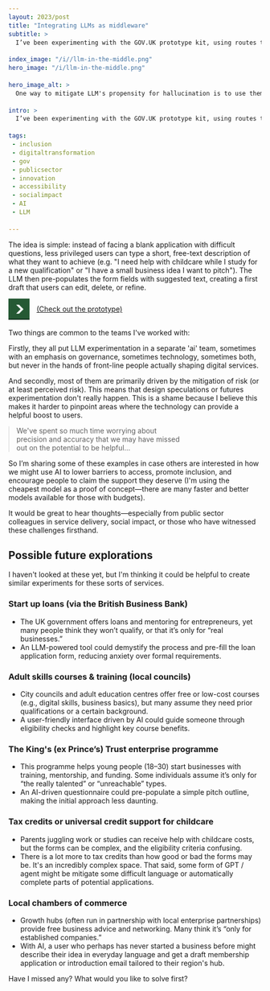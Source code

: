 ```yaml
---
layout: 2023/post
title: "Integrating LLMs as middleware"
subtitle: >
  I’ve been experimenting with the GOV.UK prototype kit, using routes to add large language model (LLM)-generated helpful suggestions via API to the front-end experience....

index_image: "/i//llm-in-the-middle.png"
hero_image: "/i/llm-in-the-middle.png"

hero_image_alt: >
  One way to mitigate LLM's propensity for hallucination is to use them to generate suggestions but not the end copy or data.

intro: >
  I’ve been experimenting with the GOV.UK prototype kit, using routes to add large language model (LLM)-generated helpful suggestions via API to the front-end experience....
  
tags:
 - inclusion
 - digitaltransformation
 - gov
 - publicsector
 - innovation
 - accessibility
 - socialimpact
 - AI
 - LLM

---
```


<style>
	.arrow-link {
		display: inline-flex;
		align-items: center;
		gap: 1em;
		}
	.start-arrow { width: 3em; }
</style>

The idea is simple: instead of facing a blank application with difficult questions, less privileged users can type a short, free-text description of what they want to achieve (e.g. "I need help with childcare while I study for a new qualification" or "I have a small business idea I want to pitch"). The LLM then pre-populates the form fields with suggested text, creating a first draft that users can edit, delete, or refine.

<a href="https://ai.goodlookslikethis.com" class="arrow-link">
  <img src="/i/start.png" class="start-arrow">
  <span class="arrow-text">(Check out the prototype)</span>
</a>

Two things are common to the teams I've worked with: 

Firstly, they all put LLM experimentation in a separate 'ai' team, sometimes with an emphasis on governance, sometimes technology, sometimes both, but never in the hands of front-line people actually shaping digital services.

And secondly, most of them are primarily driven by the mitigation of risk (or at least perceived risk). This means that design speculations or futures experimentation don't really happen. This is a shame because I believe this makes it harder to pinpoint areas where the technology can provide a helpful boost to users.

<blockquote style="width:66%;margin:1em 0 1em 0;">
We've spent so much time worrying about precision and accuracy that we may have missed out on the potential to be helpful...
</blockquote>

So I’m sharing some of these examples in case others are interested in how we might use AI to lower barriers to access, promote inclusion, and encourage people to claim the support they deserve (I'm using the cheapest model as a proof of concept—there are many faster and better models available for those with budgets).

It would be great to hear thoughts—especially from public sector colleagues in service delivery, social impact, or those who have witnessed these challenges firsthand.


## Possible future explorations

I haven't looked at these yet, but I'm thinking it could be helpful to create similar experiments for these sorts of services.

### Start up loans (via the British Business Bank)

- The UK government offers loans and mentoring for entrepreneurs, yet many people think they won’t qualify, or that it’s only for “real businesses.”  
- An LLM-powered tool could demystify the process and pre-fill the loan application form, reducing anxiety over formal requirements.

### Adult skills courses & training (local councils)

- City councils and adult education centres offer free or low-cost courses (e.g., digital skills, business basics), but many assume they need prior qualifications or a certain background.  
- A user-friendly interface driven by AI could guide someone through eligibility checks and highlight key course benefits.

### The King's (ex Prince’s) Trust enterprise programme

- This programme helps young people (18–30) start businesses with training, mentorship, and funding. Some individuals assume it’s only for “the really talented” or “unreachable” types.  
- An AI-driven questionnaire could pre-populate a simple pitch outline, making the initial approach less daunting.

### Tax credits or universal credit support for childcare

- Parents juggling work or studies can receive help with childcare costs, but the forms can be complex, and the eligibility criteria confusing.  
- There is a lot more to tax credits than how good or bad the forms may be. It's an incredibly complex space. That said, some form of GPT / agent might be mitigate some difficult language or automatically complete parts of potential applications.

### Local chambers of commerce

- Growth hubs (often run in partnership with local enterprise partnerships) provide free business advice and networking. Many think it’s “only for established companies.”  
- With AI, a user who perhaps has never started a business before might describe their idea in everyday language and get a draft membership application or introduction email tailored to their region's hub.

Have I missed any? What would you like to solve first?
